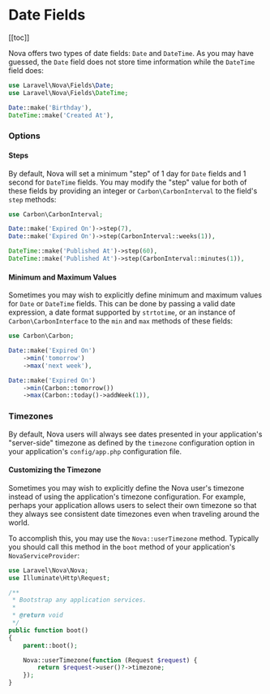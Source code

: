 # Date Fields

[[toc]]

Nova offers two types of date fields: `Date` and `DateTime`. As you may have guessed, the `Date` field does not store time information while the `DateTime` field does:

```php
use Laravel\Nova\Fields\Date;
use Laravel\Nova\Fields\DateTime;

Date::make('Birthday'),
DateTime::make('Created At'),
```

### Options

#### Steps

By default, Nova will set a minimum "step" of 1 day for `Date` fields and 1 second for `DateTime` fields. You may modify the "step" value for both of these fields by providing an integer or `Carbon\CarbonInterval` to the field's `step` methods:

```php
use Carbon\CarbonInterval;

Date::make('Expired On')->step(7),
Date::make('Expired On')->step(CarbonInterval::weeks(1)),

DateTime::make('Published At')->step(60),
DateTime::make('Published At')->step(CarbonInterval::minutes(1)),
```

#### Minimum and Maximum Values

Sometimes you may wish to explicitly define minimum and maximum values for `Date` or `DateTime` fields. This can be done by passing a valid date expression, a date format supported by `strtotime`, or an instance of `Carbon\CarbonInterface` to the `min` and `max` methods of these fields:

```php
use Carbon\Carbon;

Date::make('Expired On')
    ->min('tomorrow')
    ->max('next week'),

Date::make('Expired On')
    ->min(Carbon::tomorrow())
    ->max(Carbon::today()->addWeek(1)),
```

### Timezones

By default, Nova users will always see dates presented in your application's "server-side" timezone as defined by the `timezone` configuration option in your application's `config/app.php` configuration file.

#### Customizing the Timezone

Sometimes you may wish to explicitly define the Nova user's timezone instead of using the application's timezone configuration. For example, perhaps your application allows users to select their own timezone so that they always see consistent date timezones even when traveling around the world.

To accomplish this, you may use the `Nova::userTimezone` method. Typically you should call this method in the `boot` method of your application's `NovaServiceProvider`:

```php
use Laravel\Nova\Nova;
use Illuminate\Http\Request;

/**
 * Bootstrap any application services.
 *
 * @return void
 */
public function boot()
{
    parent::boot();

    Nova::userTimezone(function (Request $request) {
        return $request->user()?->timezone;
    });
}
```
